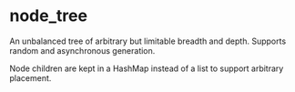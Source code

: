 # node_tree

An unbalanced tree of arbitrary but limitable breadth and depth. Supports random and asynchronous generation.

Node children are kept in a HashMap instead of a list to support arbitrary placement.